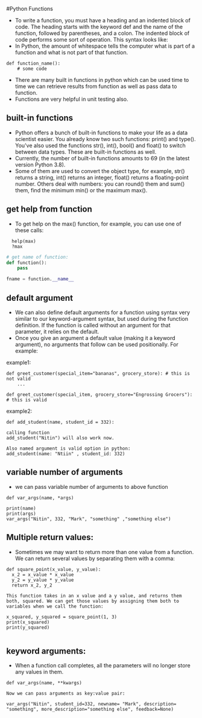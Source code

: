 #Python Functions

- To write a function, you must have a heading and an indented block of code. The heading starts with the keyword def and the name of the function, followed by parentheses, and a colon. The indented block of code performs some sort of operation. This syntax looks like:
- In Python, the amount of whitespace tells the computer what is part of a function and what is not part of that function.
```text
def function_name():
    # some code
```

- There are many built in functions in python which can be used time to time we can retrieve results from function as well as pass data to function.
- Functions are very helpful in unit testing also.

## built-in functions
- Python offers a bunch of built-in functions to make your life as a data scientist easier. You already know two such functions: print() and type(). You've also used the functions str(), int(), bool() and float() to switch between data types. These are built-in functions as well.
- Currently, the number of built-in functions amounts to 69 (in the latest version Python 3.8).
- Some of them are used to convert the object type, for example, str() returns a string, int() returns an integer, float() returns a floating-point number. Others deal with numbers: you can round() them and sum() them, find the minimum min() or the maximum max().

## get help from function

- To get help on the max() function, for example, you can use one of these calls:
```text
  help(max)
  ?max
```

```python
# get name of function:
def function():
    pass

fname = function.__name__
```

## default argument

- We can also define default arguments for a function using syntax very similar to our keyword-argument syntax, but used during the function definition. If the function is called without an argument for that parameter, it relies on the default.
- Once you give an argument a default value (making it a keyword argument), no arguments that follow can be used positionally. For example:

example1:
```text
def greet_customer(special_item="bananas", grocery_store): # this is not valid
    ...

def greet_customer(special_item, grocery_store="Engrossing Grocers"): # this is valid
```
example2:
```text
def add_student(name, student_id = 332):

calling function 
add_student("Nitin") will also work now.

Also named argument is valid option in python:
add_student(name: "Ntiin" , student_id: 332)
```

## variable number of arguments
- we can pass variable number of arguments to above function
```text
def var_args(name, *args)
 
print(name)
print(args) 
var_args("Nitin", 332, "Mark", "something" ,"something else")
```

## Multiple return values:
- Sometimes we may want to return more than one value from a function. We can return several values by separating them with a comma:
```text
def square_point(x_value, y_value):
  x_2 = x_value * x_value
  y_2 = y_value * y_value
  return x_2, y_2
  
This function takes in an x value and a y value, and returns them both, squared. We can get those values by assigning them both to variables when we call the function:

x_squared, y_squared = square_point(1, 3)
print(x_squared)
print(y_squared)  
  
```

## keyword arguments:
- When a function call completes, all the parameters will no longer store any values in them.

```text
def var_args(name, **kwargs)

Now we can pass arguments as key:value pair:

var_args("Nitin", student_id=332, newname= "Mark", description= "something", more_description="something else", feedback=None)
```